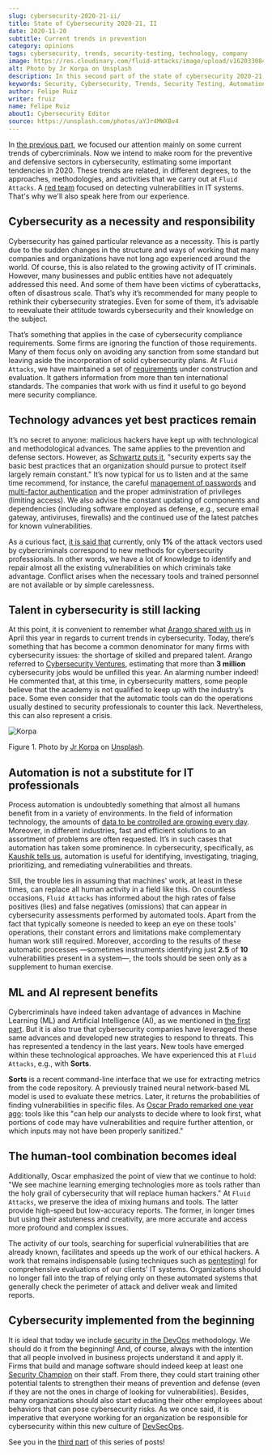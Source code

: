 ```yaml
---
slug: cybersecurity-2020-21-ii/
title: State of Cybersecurity 2020-21, II
date: 2020-11-20
subtitle: Current trends in prevention
category: opinions
tags: cybersecurity, trends, security-testing, technology, company
image: https://res.cloudinary.com/fluid-attacks/image/upload/v1620330844/blog/cybersecurity-2020-21-ii/cover_xfilrs.webp
alt: Photo by Jr Korpa on Unsplash
description: In this second part of the state of cybersecurity 2020-21, we want to share with you some highlights of the current trends in prevention.
keywords: Security, Cybersecurity, Trends, Security Testing, Automation, Company, Ethical Hacking, Pentesting
author: Felipe Ruiz
writer: fruiz
name: Felipe Ruiz
about1: Cybersecurity Editor
source: https://unsplash.com/photos/aYJr4MWXBv4
---
```


In [the previous part](../cybersecurity-2020-21-i/),
we focused our attention mainly on some current trends of cybercriminals.
Now we intend to make room
for the preventive and defensive sectors in cybersecurity,
estimating some important tendencies in 2020.
These trends are related,
in different degrees,
to the approaches, methodologies, and activities
that we carry out at `Fluid Attacks`.
A [red team](../../solutions/red-teaming/)
focused on detecting vulnerabilities in IT systems.
That's why we'll also speak here from our experience.

## Cybersecurity as a necessity and responsibility

Cybersecurity has gained particular relevance as a necessity. This is
partly due to the sudden changes in the structure and ways of working
that many companies and organizations have not long ago experienced
around the world. Of course, this is also related to the growing
activity of IT criminals. However, many businesses and public entities
have not adequately addressed this need. And some of them have been
victims of cyberattacks, often of disastrous scale. That’s why it’s
recommended for many people to rethink their cybersecurity strategies.
Even for some of them, it’s advisable to reevaluate their attitude
towards cybersecurity and their knowledge on the subject.

That’s something that applies in the case of cybersecurity compliance
requirements. Some firms are ignoring the function of those
requirements. Many of them focus only on avoiding any sanction from some
standard but leaving aside the incorporation of solid cybersecurity
plans. At `Fluid Attacks`, we have maintained a set of
[requirements](https://docs.fluidattacks.com/criteria/requirements/)
under construction and evaluation. It gathers information from more than
ten international standards. The companies that work with us find it
useful to go beyond mere security compliance.

## Technology advances yet best practices remain

It’s no secret to anyone: malicious hackers have kept up with
technological and methodological advances. The same applies to the
prevention and defense sectors. However, as [Schwartz puts
it](https://www.bankinfosecurity.com/cybercrime-review-hackers-great-covid-19-cash-in-a-15037),
"security experts say the basic best practices that an organization
should pursue to protect itself largely remain constant." It’s now
typical for us to listen and at the same time recommend, for instance,
the careful [management of passwords](../pass-cracking/) and
[multi-factor authentication](../credential-stuffing/) and the proper
administration of privileges (limiting access). We also advise the
constant updating of components and dependencies (including software
employed as defense, e.g., secure email gateway, antiviruses, firewalls)
and the continued use of the latest patches for known vulnerabilities.

As a curious fact, [it is said
that](https://techjury.net/blog/cyber-security-statistics/#gref)
currently, only **1%** of the attack vectors used by cybercriminals
correspond to new methods for cybersecurity professionals. In other
words, we have a lot of knowledge to identify and repair almost all the
existing vulnerabilities on which criminals take advantage. Conflict
arises when the necessary tools and trained personnel are not available
or by simple carelessness.

## Talent in cybersecurity is still lacking

At this point, it is convenient to remember what [Arango shared with
us](../trends-2020-ii/) in April this year in regards to current trends
in cybersecurity. Today, there’s something that has become a common
denominator for many firms with cybersecurity issues: the shortage of
skilled and prepared talent. Arango referred to [Cybersecurity
Ventures](https://cybersecurityventures.com/jobs/), estimating that more
than **3 million** cybersecurity jobs would be unfilled this year. An
alarming number indeed\! He commented that, at this time, in
cybersecurity matters, some people believe that the academy is not
qualified to keep up with the industry’s pace. Some even consider that
the automatic tools can do the operations usually destined to security
professionals to counter this lack. Nevertheless, this can also
represent a crisis.

<div class="imgblock">

![Korpa](https://res.cloudinary.com/fluid-attacks/image/upload/v1620330842/blog/cybersecurity-2020-21-ii/korpa_k9hjlw.webp)

<div class="title">

Figure 1. Photo by [Jr Korpa](https://unsplash.com/@jrkorpa)
on [Unsplash](https://unsplash.com/photos/24ZrCqsAVeQ).

</div>

</div>

## Automation is not a substitute for IT professionals

Process automation is undoubtedly something that almost all humans
benefit from in a variety of environments. In the field of information
technology, the amounts of [data to be controlled are growing every
day](https://cutt.ly/nmwzTer). Moreover, in different industries, fast
and efficient solutions to an assortment of problems are often
requested. It’s in such cases that automation has taken some prominence.
In cybersecurity, specifically, as [Kaushik tells
us](https://www.entrepreneur.com/article/358776), automation is useful
for identifying, investigating, triaging, prioritizing, and remediating
vulnerabilities and threats.

Still, the trouble lies in assuming that machines' work, at least in
these times, can replace all human activity in a field like this. On
countless occasions, `Fluid Attacks` has informed about the high rates
of false positives (lies) and false negatives (omissions) that can
appear in cybersecurity assessments performed by automated tools. Apart
from the fact that typically someone is needed to keep an eye on these
tools' operations, their constant errors and limitations make
complementary human work still required. Moreover, according to the
results of these automatic processes —sometimes instruments identifying
just **2.5** of **10** vulnerabilities present in a system—, the tools
should be seen only as a supplement to human exercise.

## ML and AI represent benefits

Cybercriminals have indeed taken advantage of advances in Machine
Learning (ML) and Artificial Intelligence (AI), as we mentioned in [the
first part](../cybersecurity-2020-21-i/). But it is also true that
cybersecurity companies have leveraged these same advances and developed
new strategies to respond to threats. This has represented a tendency in
the last years. New tools have emerged within these technological
approaches. We have experienced this at `Fluid Attacks`, e.g., with
**Sorts**.

**Sorts** is a recent command-line interface that we use for extracting
metrics from the code repository. A previously trained neural
network-based ML model is used to evaluate these metrics. Later, it
returns the probabilities of finding vulnerabilities in specific files.
As [Oscar Prado remarked one year ago](../security-trends/): tools like
this "can help our analysts to decide where to look first, what portions
of code may have vulnerabilities and require further attention, or which
inputs may not have been properly sanitized."

## The human-tool combination becomes ideal

Additionally, Oscar emphasized the point of view that we continue to
hold: "We see machine learning emerging technologies more as tools
rather than the holy grail of cybersecurity that will replace human
hackers." At `Fluid Attacks`, we preserve the idea of mixing humans and
tools. The latter provide high-speed but low-accuracy reports. The
former, in longer times but using their astuteness and creativity, are
more accurate and access more profound and complex issues.

The activity of our tools, searching for superficial vulnerabilities
that are already known, facilitates and speeds up the work of our
ethical hackers. A work that remains indispensable (using techniques
such as [pentesting](../../solutions/penetration-testing/)) for
comprehensive evaluations of our clients' IT systems. Organizations
should no longer fall into the trap of relying only on these automated
systems that generally check the perimeter of attack and deliver weak
and limited reports.

## Cybersecurity implemented from the beginning

It is ideal that
today we include [security in the DevOps](../../solutions/devsecops/)
methodology.
We should do it from the beginning\!
And,
of course,
always with the intention
that all people involved in business projects understand it
and apply it.
Firms that build and manage software
should indeed keep at least one [Security Champion](../secdevops-security-champions/)
on their staff.
From there,
they could start training other potential talents
to strengthen their means of prevention and defense
(even if they are not the ones in charge of looking for vulnerabilities).
Besides,
many organizations should also start educating their other employees
about behaviors that can pose cybersecurity risks.
As we once said,
it is imperative that
everyone working for an organization be responsible for cybersecurity
within this new culture of [DevSecOps](../devsecops-concept/).

See you in the [third part](../cybersecurity-2020-21-iii/) of this
series of posts\!
